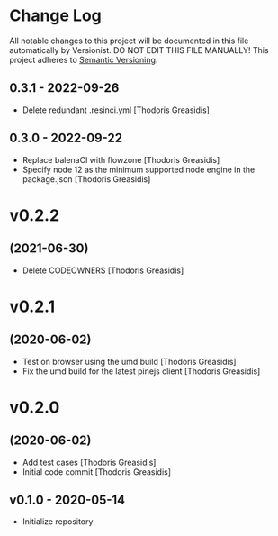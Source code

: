 # Change Log

All notable changes to this project will be documented in this file
automatically by Versionist. DO NOT EDIT THIS FILE MANUALLY!
This project adheres to [Semantic Versioning](http://semver.org/).

## 0.3.1 - 2022-09-26

* Delete redundant .resinci.yml [Thodoris Greasidis]

## 0.3.0 - 2022-09-22

* Replace balenaCI with flowzone [Thodoris Greasidis]
* Specify node 12 as the minimum supported node engine in the package.json [Thodoris Greasidis]

# v0.2.2
## (2021-06-30)

* Delete CODEOWNERS [Thodoris Greasidis]

# v0.2.1
## (2020-06-02)

* Test on browser using the umd build [Thodoris Greasidis]
* Fix the umd build for the latest pinejs client [Thodoris Greasidis]

# v0.2.0
## (2020-06-02)

* Add test cases [Thodoris Greasidis]
* Initial code commit [Thodoris Greasidis]

## v0.1.0 - 2020-05-14

* Initialize repository
